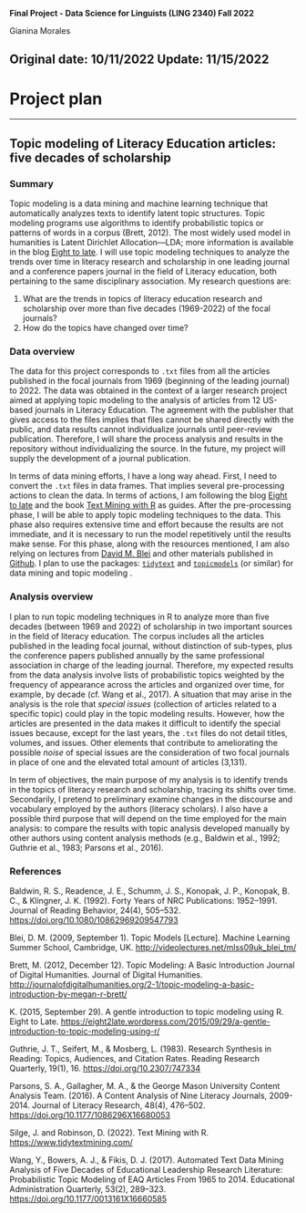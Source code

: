 **Final Project - Data Science for Linguists (LING 2340) Fall 2022**

Gianina Morales

Original date: 10/11/2022
Update: 11/15/2022
----------------

# Project plan

----------------

## Topic modeling of Literacy Education articles: five decades of scholarship

### Summary

Topic modeling is a data mining and machine learning technique that automatically analyzes texts to identify latent topic structures. Topic modeling programs use algorithms to identify probabilistic topics or patterns of words in a corpus (Brett, 2012). The most widely used model in humanities is Latent Dirichlet Allocation&mdash;LDA; more information is available in the blog [Eight to late](https://eight2late.wordpress.com/2015/09/29/a-gentle-introduction-to-topic-modeling-using-r/).  I will use topic modeling techniques to analyze the trends over time in literacy research and scholarship in one leading journal and a conference papers journal in the field of Literacy education, both pertaining to the same disciplinary association. My research questions are: 

1. What are the trends in topics of literacy education research and scholarship over more than five decades (1969-2022) of the focal journals?
2.  How do the topics have changed over time?

### Data overview

The data for this project corresponds to `.txt` files from all the articles published in the focal journals from 1969 (beginning of the leading journal) to 2022. The data was obtained in the context of a larger research project aimed at applying topic modeling to the analysis of articles from 12 US-based journals in Literacy Education. The agreement with the publisher that gives access to the files implies that files cannot be shared directly with the public, and data results cannot individualize journals until peer-review publication. Therefore, I will share the process analysis and results in the repository without individualizing the source. In the future, my project will supply the development of a journal publication.

In terms of data mining efforts, I have a long way ahead. First, I need to convert the `.txt` files in data frames. That implies several pre-processing actions to clean the data. In terms of actions, I am following the blog [Eight to late](https://eight2late.wordpress.com/2015/09/29/a-gentle-introduction-to-topic-modeling-using-r/) and the book [Text Mining with R](https://www.tidytextmining.com/index.html) as guides. After the pre-processing phase, I will be able to apply topic modeling techniques to the data. This phase also requires extensive time and effort because the results are not immediate, and it is necessary to run the model repetitively until the results make sense. For this phase, along with the resources mentioned, I am also relying on lectures from [David M. Blei](http://videolectures.net/mlss09uk_blei_tm/#c8302) and other materials published in [Github](https://github.com/trinker/topicmodels_learning). I plan to use the packages: [`tidytext`](https://github.com/juliasilge/tidytext) and [`topicmodels`](https://cran.r-project.org/web/packages/topicmodels/topicmodels.pdf) (or similar) for data mining and topic modeling .

### Analysis overview

I plan to run topic modeling techniques in R to analyze more than five decades (between 1969 and 2022) of scholarship in two important sources in the field of literacy education. The corpus includes all the articles published in the leading focal journal, without distinction of sub-types, plus the conference papers published annually by the same professional association in charge of the leading journal. Therefore, my expected results from the data analysis involve lists of probabilistic topics weighted by the frequency of appearance across the articles and organized over time, for example, by decade (cf. Wang et al., 2017). A situation that may arise in the analysis is the role that *special issues* (collection of articles related to a specific topic) could play in the topic modeling results. However, how the articles are presented in the data makes it difficult to identify the special issues because, except for the last years, the `.txt` files do not detail titles, volumes, and issues. Other elements that contribute to ameliorating the possible *noise* of special issues are the consideration of two focal journals in place of one and the elevated total amount of articles (3,131).  

In term of objectives, the main purpose of my analysis is to identify trends in the topics of literacy research and scholarship, tracing its shifts over time. Secondarily, I pretend to preliminary examine changes in the discourse and vocabulary employed by the authors (literacy scholars). I also have a possible third purpose that will depend on the time employed for the main analysis: to compare the results with topic analysis developed manually by other authors using content analysis methods (e.g., Baldwin et al., 1992; Guthrie et al., 1983; Parsons et al., 2016).

### References

Baldwin, R. S., Readence, J. E., Schumm, J. S., Konopak, J. P., Konopak, B. C., & Klingner, J. K. (1992). Forty Years of NRC Publications: 1952–1991. Journal of Reading Behavior, 24(4), 505–532. https://doi.org/10.1080/10862969209547793

Blei, D. M. (2009, September 1). Topic Models [Lecture]. Machine Learning Summer School, Cambridge, UK. http://videolectures.net/mlss09uk_blei_tm/

Brett, M. (2012, December 12). Topic Modeling: A Basic Introduction Journal of Digital Humanities. Journal of Digital Humanities. http://journalofdigitalhumanities.org/2-1/topic-modeling-a-basic-introduction-by-megan-r-brett/

K. (2015, September 29). A gentle introduction to topic modeling using R. Eight to Late. https://eight2late.wordpress.com/2015/09/29/a-gentle-introduction-to-topic-modeling-using-r/

Guthrie, J. T., Seifert, M., & Mosberg, L. (1983). Research Synthesis in Reading: Topics, Audiences, and Citation Rates. Reading Research Quarterly, 19(1), 16. https://doi.org/10.2307/747334

Parsons, S. A., Gallagher, M. A., & the George Mason University Content Analysis Team. (2016). A Content Analysis of Nine Literacy Journals, 2009-2014. Journal of Literacy Research, 48(4), 476–502. https://doi.org/10.1177/1086296X16680053

Silge, J. and Robinson, D. (2022). Text Mining with R. https://www.tidytextmining.com/

Wang, Y., Bowers, A. J., & Fikis, D. J. (2017). Automated Text Data Mining Analysis of Five Decades of Educational Leadership Research Literature: Probabilistic Topic Modeling of EAQ Articles From 1965 to 2014. Educational Administration Quarterly, 53(2), 289–323. https://doi.org/10.1177/0013161X16660585

